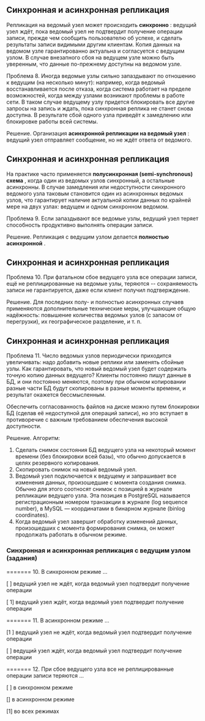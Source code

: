 ## Синхронная и асинхронная репликация

Репликация на ведомый узел может происходить  **синхронно** : ведущий узел ждёт, пока ведомый узел не подтвердит получение операции записи, прежде чем сообщить пользователю об успехе, и сделать результаты записи видимыми другим клиентам. Копия данных на ведомом узле гарантированно актуальна и согласуется с ведущим узлом. В случае внезапного сбоя на ведущем узле можно быть уверенным, что данные по-прежнему доступны на ведомом узле.

Проблема 8. Иногда ведомые узлы сильно запаздывают по отношению к ведущим (на несколько минут): например, когда ведомый восстанавливается после отказа, когда система работает на пределе возможностей, когда между узлами возникают проблемы в работе сети. В таком случае ведущему узлу придется блокировать все другие запросы на запись и ждать, пока синхронная реплика не станет снова доступна. В результате сбой одного узла приведёт к замедлению или блокировке работы всей системы.

Решение. Организация  **асинхронной репликации на ведомый узел** : ведущий узел отправляет сообщение, но не ждёт ответа от ведомого.

## Синхронная и асинхронная репликация

На практике часто применяется  **полусинхронная (semi-synchronous) схема** , когда один из ведомых узлов синхронный, а остальные асинхронны. В случае замедления или недоступности синхронного ведомого узла таковым становится один из асинхронных ведомых узлов, что гарантирует наличие актуальной копии данных по крайней мере на двух узлах: ведущем и одном синхронном ведомом.

Проблема 9. Если запаздывают все ведомые узлы, ведущий узел теряет способность продуктивно выполнять операции записи.

Решение. Репликация с ведущим узлом делается  **полностью асинхронной** .

## Синхронная и асинхронная репликация

Проблема 10. При фатальном сбое ведущего узла все операции записи, ещё не реплицированные на ведомые узлы, теряются -- сохраняемость записи не гарантируется, даже если клиент получил подтверждение.

Решение. Для последних полу- и полностью асинхронных случаев применяются дополнительные технические меры, улучшающие общую надёжность: повышение количества ведомых узлов (с запасом от перегрузки), их географическое разделение, и т. п.

## Синхронная и асинхронная репликация

Проблема 11. Число ведомых узлов периодически приходится увеличивать: надо добавить новые реплики или заменять сбойные узлы. Как гарантировать, что новый ведомый узел будет содержать точную копию данных ведущего? Клиенты постоянно пишут данные в БД, и они постоянно меняются, поэтому при обычном копировании разные части БД будут скопированы в разные моменты времени, и результат окажется бессмысленным.

Обеспечить согласованность файлов на диске можно путем блокировки БД (сделав её недоступной для операций записи), но это вступает в противоречие с важным требованием обеспечения высокой доступности.

Решение. Алгоритм:

1. Сделать снимок состояния БД ведущего узла на некоторый момент времени (без блокировки всей базы), что обычно допускается в целях резервного копирования.
2. Скопировать снимок на новый ведомый узел.
3. Ведомый узел подключается к ведущему и запрашивает все изменения данных, произошедшие с момента создания снимка. Обычно для этого соотносят снимок с позицией в журнале репликации ведущего узла. Эта позиция в PostgreSQL называется регистрационным номером транзакции в журнале (log sequence number), в MySQL — координатами в бинарном журнале (binlog coordinates).
4. Когда ведомый узел завершит обработку изменений данных, произошедших с момента формирования снимка, он может продолжать работать в обычном режиме.

### Cинхронная и асинхронная репликация с ведущим узлом (задания)

======= 10. В синхронном режиме ...

[ ] ведущий узел не ждёт, когда ведомый узел подтвердит получение операции

[ 1] ведущий узел ждёт, когда ведомый узел подтвердит получение операции

======= 11. В асинхронном режиме ...

[1 ] ведущий узел не ждёт, когда ведомый узел подтвердит получение операции

[ ] ведущий узел ждёт, когда ведомый узел подтвердит получение операции

======= 12. При сбое ведущего узла все не реплицированные операции записи теряются ...

[ ] в синхронном режиме

[] в асинхронном режиме

[1] во всех режимах
